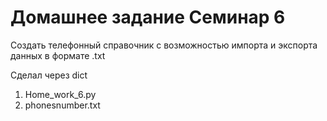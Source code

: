 # Домашнее задание Семинар 6
Создать телефонный справочник с возможностью импорта и экспорта данных в формате .txt

Сделал через dict
1. Home_work_6.py
2. phonesnumber.txt